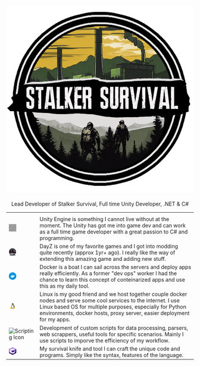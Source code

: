 ## <img src="./images/ssurv_logo.png" alt="DayZ circle logo" />

<p style="text-align: center;">Lead Developer of Stalker Survival, Full time Unity Developer, .NET & C#</p>

<table>
  <tr>
    <th></th>
    <th></th>
  </tr>
  <tr>
    <td><img src="./images/unity.svg" alt="Unity" style="height: 20px; width:20px; filter: invert(48%) saturate(2476%) hue-rotate(86deg) brightness(118%) contrast(119%);" /></td>
    <td>Unity Engine is something I cannot live without at the moment. The Unity has got me into game dev and can work as a full time game developer with a great passion to C# and programming.</td>
  </tr>
  <tr>
    <td><img src="./images/dayz.png" alt="DayZ circle logo" style="height: 20px; width:20px;" /> </td>
    <td>DayZ is one of my favorite games and I got into modding quite recently (approx 1yr+ ago). I really like the way of extending this amazing game and adding new stuff.</td>
  </tr>
  <tr>
    <td><img src="./images/docker-svgrepo-com.svg" alt="DayZ circle logo" style="height: 20px; width:20px;" alt="Docker Icon"></td>
    <td>Docker is a boat I can sail across the servers and deploy apps really efficiently. As a former "dev ops" worker I had the chance to learn this concept of conteinarized apps and use this as my daily tool.</td>
    </tr>
    <tr>
    <td><img src="./images/linux.png" alt="Linux Icon" style="height: 20px; width:20px;"></td>
    <td>Linux is my good friend and we host together couple docker nodes and serve some cool services to the internet. I use Linux based OS for multiple purposes, especially for Python environments, docker hosts, proxy server, easier deployment for my apps.</td>
    </tr>
    <tr>
    <td><img src="./images/Terminal cmd.ico" alt="Scripting Icon" style="height: 20px; width:20px;"></td>
    <td>Development of custom scripts for data processing, parsers, web scrappers, useful tools for specific scenarios. Mainly I use scripts to imporve the efficiency of my workflow.</td>
    </tr>
    <tr>
    <td><img src="./images/csharp.png" alt=".NET Icon" style="height: 20px; width:20px;"></td>
    <td>My survival knife and tool I can craft the unique code and programs. Simply like the syntax, features of the language.</td>
    </tr>
    <tr>
    </tr>
</table>
<!--

Here are some ideas to get you started:

- 🔭 I’m currently working on ...
- 🌱 I’m currently learning ...
- 👯 I’m looking to collaborate on ...
- 🤔 I’m looking for help with ...
- 💬 Ask me about ...
- 📫 How to reach me: ...
- 😄 Pronouns: ...

-->
